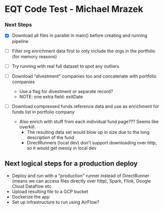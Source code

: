 # EQT Code Test - Michael Mrazek

### Next Steps
- [X] Download all files in parallel in main() before creating and running pipeline
- [ ] Filter org enrichment data first to only include the orgs in the portfolio (for memory reasons)

- [ ] Try running with real full dataset to spot any outliers

- [ ] Download "divestment" companies too and concatenate with portfolio companies
  - Use a flag for divestment or separate record?
  - NOTE: one extra field: exitDate

- [ ] Download compressed funds reference data and use as enrichment for funds list in portfolio company
  - Also enrich with stuff from each individual fund page??? Seems like overkill.
    - The resulting data set would blow up in size due to the long description of the fund
    - DirectRunners (local dev) don't support downloading over http, so it would get messy in local dev

## Next logical steps for a production deploy
- Deploy and run with a "production" runner instead of DirectRunner (means we can access files directly over http), Spark, Flink, Google Cloud Dataflow etc 
- Upload resulting file to a GCP bucket
- Dockerize the app
- Set up infrastructure to run using AirFlow?